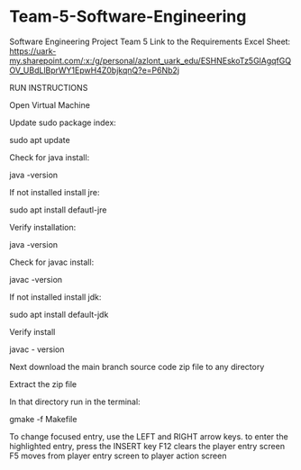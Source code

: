 # Team-5-Software-Engineering
Software Engineering Project Team 5
Link to the Requirements Excel Sheet: 
https://uark-my.sharepoint.com/:x:/g/personal/azlont_uark_edu/ESHNEskoTz5GlAgqfGQOV_UBdLlBprWY1EpwH4Z0bjkqnQ?e=P6Nb2j

RUN INSTRUCTIONS 

Open Virtual Machine

Update sudo package index:

sudo apt update

Check for java install:

java -version

If not installed install jre:

sudo apt install defautl-jre

Verify installation:

java -version

Check for javac install:

javac -version

If not installed install jdk:

sudo apt install default-jdk

Verify install

javac - version

Next download the main branch source code zip file to any directory

Extract the zip file

In that directory run in the terminal:

gmake -f Makefile


To change focused entry, use the LEFT and RIGHT arrow keys. to enter the highlighted entry, press the INSERT key
F12 clears the player entry screen
F5 moves from player entry screen to player action screen

